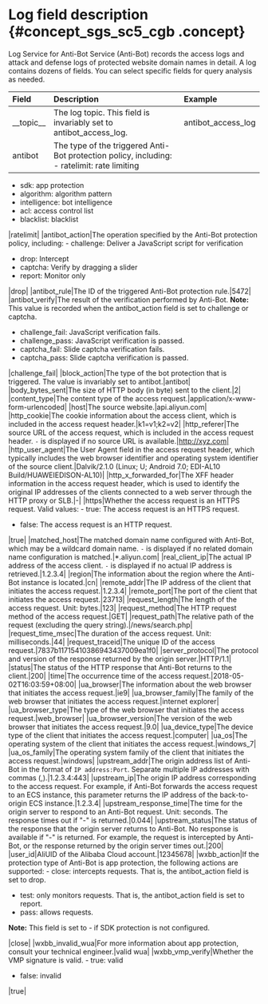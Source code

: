 # Log field description {#concept_sgs_sc5_cgb .concept}

Log Service for Anti-Bot Service \(Anti-Bot\) records the access logs and attack and defense logs of protected website domain names in detail. A log contains dozens of fields. You can select specific fields for query analysis as needed.

|Field|Description|Example|
|:----|:----------|:------|
|\_\_topic\_\_|The log topic. This field is invariably set to antibot\_access\_log.|antibot\_access\_log|
|antibot|The type of the triggered Anti-Bot protection policy, including: -   ratelimit: rate limiting
-   sdk: app protection
-   algorithm: algorithm pattern
-   intelligence: bot intelligence
-   acl: access control list
-   blacklist: blacklist

 |ratelimit|
|antibot\_action|The operation specified by the Anti-Bot protection policy, including: -   challenge: Deliver a JavaScript script for verification
-   drop: Intercept
-   captcha: Verify by dragging a slider
-   report: Monitor only

 |drop|
|antibot\_rule|The ID of the triggered Anti-Bot protection rule.|5472|
|antibot\_verify|The result of the verification performed by Anti-Bot. **Note:** This value is recorded when the antibot\_action field is set to challenge or captcha.

 -   challenge\_fail: JavaScript verification fails.
-   challenge\_pass: JavaScript verification is passed.
-   captcha\_fail: Slide captcha verification fails.
-   captcha\_pass: Slide captcha verification is passed.

 |challenge\_fail|
|block\_action|The type of the bot protection that is triggered. The value is invariably set to antibot.|antibot|
|body\_bytes\_sent|The size of HTTP body \(in byte\) sent to the client.|2|
|content\_type|The content type of the access request.|application/x-www-form-urlencoded|
|host|The source website.|api.aliyun.com|
|http\_cookie|The cookie information about the access client, which is included in the access request header.|k1=v1;k2=v2|
|http\_referer|The source URL of the access request, which is included in the access request header. `-` is displayed if no source URL is available.|http://xyz.com|
|http\_user\_agent|The User Agent field in the access request header, which typically includes the web browser identifier and operating system identifier of the source client.|Dalvik/2.1.0 \(Linux; U; Android 7.0; EDI-AL10 Build/HUAWEIEDISON-AL10\)|
|http\_x\_forwarded\_for|The XFF header information in the access request header, which is used to identify the original IP addresses of the clients connected to a web server through the HTTP proxy or SLB.|-|
|https|Whether the access request is an HTTPS request. Valid values: -   true: The access request is an HTTPS request.
-   false: The access request is an HTTP request.

 |true|
|matched\_host|The matched domain name configured with Anti-Bot, which may be a wildcard domain name. `-` is displayed if no related domain name configuration is matched.|\*.aliyun.com|
|real\_client\_ip|The actual IP address of the access client. `-` is displayed if no actual IP address is retrieved.|1.2.3.4|
|region|The information about the region where the Anti-Bot instance is located.|cn|
|remote\_addr|The IP address of the client that initiates the access request.|1.2.3.4|
|remote\_port|The port of the client that initiates the access request.|23713|
|request\_length|The length of the access request. Unit: bytes.|123|
|request\_method|The HTTP request method of the access request.|GET|
|request\_path|The relative path of the request \(excluding the query string\).|/news/search.php|
|request\_time\_msec|The duration of the access request. Unit: milliseconds.|44|
|request\_traceid|The unique ID of the access request.|7837b11715410386943437009ea1f0|
|server\_protocol|The protocol and version of the response returned by the origin server.|HTTP/1.1|
|status|The status of the HTTP response that Anti-Bot returns to the client.|200|
|time|The occurrence time of the access request.|2018-05-02T16:03:59+08:00|
|ua\_browser|The information about the web browser that initiates the access request.|ie9|
|ua\_browser\_family|The family of the web browser that initiates the access request.|internet explorer|
|ua\_browser\_type|The type of the web browser that initiates the access request.|web\_browser|
|ua\_browser\_version|The version of the web browser that initiates the access request.|9.0|
|ua\_device\_type|The device type of the client that initiates the access request.|computer|
|ua\_os|The operating system of the client that initiates the access request.|windows\_7|
|ua\_os\_family|The operating system family of the client that initiates the access request.|windows|
|upstream\_addr|The origin address list of Anti-Bot in the format of `IP address:Port`. Separate multiple IP addresses with commas \(,\).|1.2.3.4:443|
|upstream\_ip|The origin IP address corresponding to the access request. For example, if Anti-Bot forwards the access request to an ECS instance, this parameter returns the IP address of the back-to-origin ECS instance.|1.2.3.4|
|upstream\_response\_time|The time for the origin server to respond to an Anti-Bot request. Unit: seconds. The response times out if "-" is returned.|0.044|
|upstream\_status|The status of the response that the origin server returns to Anti-Bot. No response is available if "-" is returned. For example, the request is intercepted by Anti-Bot, or the response returned by the origin server times out.|200|
|user\_id|AliUID of the Alibaba Cloud account.|12345678|
|wxbb\_action|If the protection type of Anti-Bot is app protection, the following actions are supported: -   close: intercepts requests. That is, the antibot\_action field is set to drop.
-   test: only monitors requests. That is, the antibot\_action field is set to report.
-   pass: allows requests.

 **Note:** This field is set to - if SDK protection is not configured.

 |close|
|wxbb\_invalid\_wua|For more information about app protection, consult your technical engineer.|valid wua|
|wxbb\_vmp\_verify|Whether the VMP signature is valid. -   true: valid
-   false: invalid

 |true|

